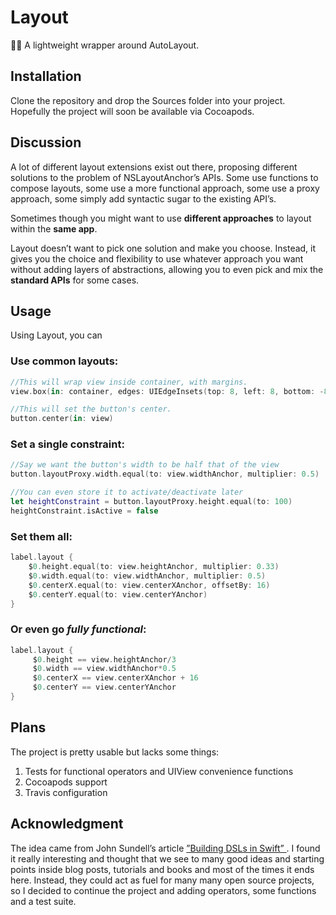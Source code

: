 # Layout 
📏📐 A lightweight wrapper around AutoLayout.

## Installation
Clone the repository and drop the Sources folder into your project.
Hopefully the project will soon be available via Cocoapods.

## Discussion
A lot of different layout extensions exist out there, proposing different solutions to the problem of NSLayoutAnchor’s APIs.
Some use functions to compose layouts, some use a more functional approach,
some use a proxy approach, some simply add syntactic sugar to the existing API’s.

Sometimes though you might want to use **different approaches** to layout within the **same app**. 

Layout doesn’t want to pick one solution and make you choose. Instead, it gives you the choice and flexibility to use whatever approach you want without adding layers of abstractions, allowing you to even pick and mix the **standard APIs** for some cases.

## Usage
Using Layout, you can

### Use common layouts:
```swift
//This will wrap view inside container, with margins.
view.box(in: container, edges: UIEdgeInsets(top: 8, left: 8, bottom: -8, right: -8))

//This will set the button's center.
button.center(in: view)
```

### Set a single constraint:
```swift
//Say we want the button's width to be half that of the view
button.layoutProxy.width.equal(to: view.widthAnchor, multiplier: 0.5) 

//You can even store it to activate/deactivate later
let heightConstraint = button.layoutProxy.height.equal(to: 100)
heightConstraint.isActive = false
```

### Set them all:
```swift
label.layout {
    $0.height.equal(to: view.heightAnchor, multiplier: 0.33)
    $0.width.equal(to: view.widthAnchor, multiplier: 0.5)
    $0.centerX.equal(to: view.centerXAnchor, offsetBy: 16)
    $0.centerY.equal(to: view.centerYAnchor)
}
```

### Or even go *fully functional*:
```swift
label.layout {
     $0.height == view.heightAnchor/3
     $0.width == view.widthAnchor*0.5
     $0.centerX == view.centerXAnchor + 16
     $0.centerY == view.centerYAnchor
}
```

## Plans

The project is pretty usable but lacks some things:
1. Tests for functional operators and UIView convenience functions
2. Cocoapods support
3. Travis configuration



## Acknowledgment

The idea came from John Sundell’s article [”Building DSLs in Swift” ][1]. I found it really interesting and thought  that we see to many good ideas and starting points inside blog posts, tutorials and books and most of the times it ends here.
Instead, they could act as fuel for many many open source projects, so I decided to continue the project and adding operators, some functions and a test suite.


[1]:	https://www.swiftbysundell.com/posts/building-dsls-in-swift
